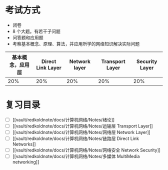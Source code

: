 # 考试方式
- 闭卷
- 8 个大题。有若干子问题
- 问答题和应用题
- 考察基本概念、原理、算法，并应用所学的网络知识解决实际问题

| 基本概念，应用层 | Direct Link Layer | Network layer | Transport Layer | Security Layer |
| -------- | ----------------- | ------------- | --------------- | -------------- |
| 20%      | 20%               | 20%           | 20%             | 20%            |

# 复习目录
- [ ] [[vault/redkoldnote/docs/计算机网络/Notes/绪论]] 
- [ ] [[vault/redkoldnote/docs/计算机网络/Notes/运输层 Transport Layer]]
- [ ] [[vault/redkoldnote/docs/计算机网络/Notes/网络层 Network Layer]]
- [ ] [[vault/redkoldnote/docs/计算机网络/Notes/链路层 Direct Link Networks]]
- [ ] [[vault/redkoldnote/docs/计算机网络/Notes/网络安全 Network Security]]
- [ ] [[vault/redkoldnote/docs/计算机网络/Notes/多媒体 MultiMedia networking]]
